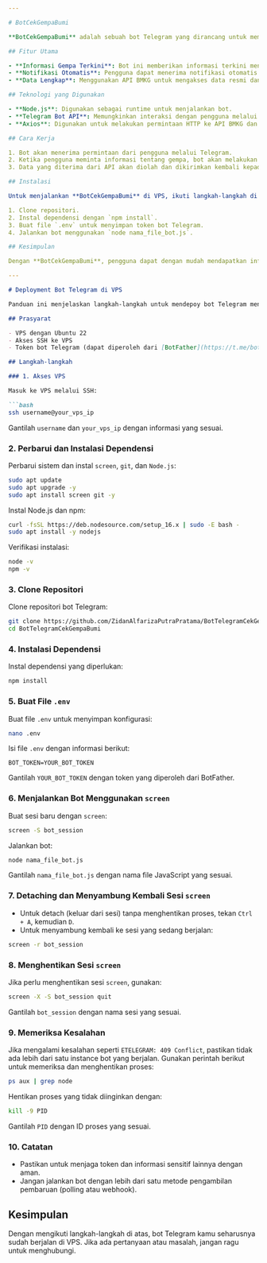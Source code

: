```yaml
---

# BotCekGempaBumi

**BotCekGempaBumi** adalah sebuah bot Telegram yang dirancang untuk memberikan informasi terkini mengenai gempa bumi di Indonesia. Bot ini dibangun menggunakan Node.js dan memanfaatkan API dari [BMKG](https://data.bmkg.go.id) untuk mendapatkan data gempa yang akurat dan real-time.

## Fitur Utama

- **Informasi Gempa Terkini**: Bot ini memberikan informasi terkini mengenai gempa bumi yang terjadi di Indonesia, termasuk waktu, lokasi, dan magnitudo.
- **Notifikasi Otomatis**: Pengguna dapat menerima notifikasi otomatis ketika terjadi gempa bumi dengan magnitudo tertentu.
- **Data Lengkap**: Menggunakan API BMKG untuk mengakses data resmi dan terpercaya mengenai kejadian gempa.

## Teknologi yang Digunakan

- **Node.js**: Digunakan sebagai runtime untuk menjalankan bot.
- **Telegram Bot API**: Memungkinkan interaksi dengan pengguna melalui platform Telegram.
- **Axios**: Digunakan untuk melakukan permintaan HTTP ke API BMKG dan mengelola respons data.

## Cara Kerja

1. Bot akan menerima permintaan dari pengguna melalui Telegram.
2. Ketika pengguna meminta informasi tentang gempa, bot akan melakukan permintaan ke API BMKG.
3. Data yang diterima dari API akan diolah dan dikirimkan kembali kepada pengguna dalam format yang mudah dipahami.

## Instalasi

Untuk menjalankan **BotCekGempaBumi** di VPS, ikuti langkah-langkah di bawah ini:

1. Clone repositori.
2. Instal dependensi dengan `npm install`.
3. Buat file `.env` untuk menyimpan token bot Telegram.
4. Jalankan bot menggunakan `node nama_file_bot.js`.

## Kesimpulan

Dengan **BotCekGempaBumi**, pengguna dapat dengan mudah mendapatkan informasi terkini mengenai gempa bumi di Indonesia secara praktis melalui Telegram. Bot ini memanfaatkan sumber data resmi dari BMKG, memastikan akurasi dan keandalan informasi yang diberikan.

---
```


```markdown
# Deployment Bot Telegram di VPS

Panduan ini menjelaskan langkah-langkah untuk mendepoy bot Telegram menggunakan Node.js di VPS.

## Prasyarat

- VPS dengan Ubuntu 22
- Akses SSH ke VPS
- Token bot Telegram (dapat diperoleh dari [BotFather](https://t.me/botfather))

## Langkah-langkah

### 1. Akses VPS

Masuk ke VPS melalui SSH:

```bash
ssh username@your_vps_ip
```

Gantilah `username` dan `your_vps_ip` dengan informasi yang sesuai.

### 2. Perbarui dan Instalasi Dependensi

Perbarui sistem dan instal `screen`, `git`, dan `Node.js`:

```bash
sudo apt update
sudo apt upgrade -y
sudo apt install screen git -y
```

Instal Node.js dan npm:

```bash
curl -fsSL https://deb.nodesource.com/setup_16.x | sudo -E bash -
sudo apt install -y nodejs
```

Verifikasi instalasi:

```bash
node -v
npm -v
```

### 3. Clone Repositori

Clone repositori bot Telegram:

```bash
git clone https://github.com/ZidanAlfarizaPutraPratama/BotTelegramCekGempaBumi.git
cd BotTelegramCekGempaBumi
```

### 4. Instalasi Dependensi

Instal dependensi yang diperlukan:

```bash
npm install
```

### 5. Buat File `.env`

Buat file `.env` untuk menyimpan konfigurasi:

```bash
nano .env
```

Isi file `.env` dengan informasi berikut:

```env
BOT_TOKEN=YOUR_BOT_TOKEN
```

Gantilah `YOUR_BOT_TOKEN` dengan token yang diperoleh dari BotFather.

### 6. Menjalankan Bot Menggunakan `screen`

Buat sesi baru dengan `screen`:

```bash
screen -S bot_session
```

Jalankan bot:

```bash
node nama_file_bot.js
```

Gantilah `nama_file_bot.js` dengan nama file JavaScript yang sesuai.

### 7. Detaching dan Menyambung Kembali Sesi `screen`

- Untuk detach (keluar dari sesi) tanpa menghentikan proses, tekan `Ctrl + A`, kemudian `D`.
- Untuk menyambung kembali ke sesi yang sedang berjalan:

```bash
screen -r bot_session
```

### 8. Menghentikan Sesi `screen`

Jika perlu menghentikan sesi `screen`, gunakan:

```bash
screen -X -S bot_session quit
```

Gantilah `bot_session` dengan nama sesi yang sesuai.

### 9. Memeriksa Kesalahan

Jika mengalami kesalahan seperti `ETELEGRAM: 409 Conflict`, pastikan tidak ada lebih dari satu instance bot yang berjalan. Gunakan perintah berikut untuk memeriksa dan menghentikan proses:

```bash
ps aux | grep node
```

Hentikan proses yang tidak diinginkan dengan:

```bash
kill -9 PID
```

Gantilah `PID` dengan ID proses yang sesuai.

### 10. Catatan

- Pastikan untuk menjaga token dan informasi sensitif lainnya dengan aman.
- Jangan jalankan bot dengan lebih dari satu metode pengambilan pembaruan (polling atau webhook).

## Kesimpulan

Dengan mengikuti langkah-langkah di atas, bot Telegram kamu seharusnya sudah berjalan di VPS. Jika ada pertanyaan atau masalah, jangan ragu untuk menghubungi.
```
